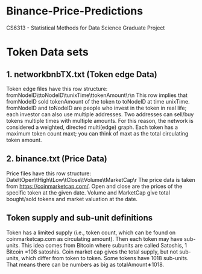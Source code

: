 # Binance-Price-Predictions
CS6313 - Statistical Methods for Data Science Graduate Project

# Token Data sets
## 1. networkbnbTX.txt (Token edge Data)
Token edge files have this row structure: fromNodeID\ttoNodeID\tunixTime\ttokenAmount\r\n
This row implies that fromNodeID sold tokenAmount of the token to toNodeID at time unixTime. 
fromNodeID and toNodeID are people who invest in the token in real life; 
each investor can also use multiple addresses. Two addresses can sell/buy tokens multiple times with multiple amounts. 
For this reason, the network is considered a weighted, directed multi(edge) graph. 
Each token has a maximum token count maxt; you can think of maxt as the total circulating token amount.

## 2. binance.txt (Price Data)
Price files have this row structure: Date\tOpen\tHigh\tLow\tClose\tVolume\tMarketCap\r
The price data is taken from https://coinmarketcap.com/. Open and close are the prices of the specific token at the given date. 
Volume and MarketCap give total bought/sold tokens and market valuation at the date.

## Token supply and sub-unit definitions
Token has a limited supply (i.e., token count, which can be found on coinmarketcap.com as circulating amount). Then each token may have sub-units. This idea comes from Bitcoin where subunits are called Satoshis, 1 Bitcoin =108 satoshis. Coin market cap gives the total supply, but not sub-units, which differ from token to token. Some tokens have 1018 sub-units. That means there can be numbers as big as totalAmount∗1018.


